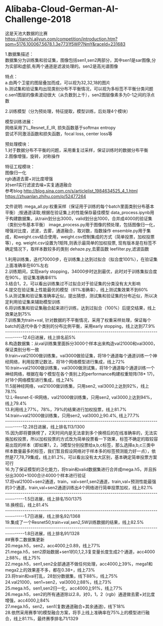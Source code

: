 # Alibaba-Cloud-German-AI-Challenge-2018

这是天池大数据的比赛<br/>
https://tianchi.aliyun.com/competition/introduction.htm?spm=5176.100067.5678.1.3e7731f5WP7NmY&raceId=231683<br/>



1.数据集描述：<br/>
数据集分为训练集和验证集，图像包括sen1,sen2两部分，其中sen1是sar图像,分为实部和虚部,有两个通道是滤波处理的。sen2是高光谱图像<br/>

特点：<br/>
a.由两个卫星的图层叠加而成，可以视为32,32,18的图片<br/>
b.测试集和验证集均出现类别分布不平衡情况，可以视为多标签不平衡分类问题<br/>
c.sen1图层的像素波动很大（从负数到上千），sen2图层像素多为0-1之间的浮点数<br/>

2.训练模型（分为预处理，特征提取，模型训练，后处理4个模块）<br/>

模型训练进展：<br/>
网络采用了L_Resnet_E_IR, 损失函数基于softmax entropy<br/>
尝试不同激活函数和损失函数，focal loss, center loss等<br/>

预处理模块：<br/>
1.对于数据分布不平衡的问题，采用重复过采样，保证训练时的数据分布平衡<br/>
2.图像增强，旋转，对称操作

特征工程模块：<br/>
图像归一化<br/>
rgb通道去雾+对比度增强<br/>
对sen1实行滤波去噪+实复通道融合<br/>
参考blog http://blog.sina.com.cn/s/articlelist_1984634525_4_1.html<br/>
https://zhuanlan.zhihu.com/p/52477264<br/>

文件说明:
mega_all.py:权重采样（保证用于训练的每个batch里面类别分布基本平衡）;按通道读取;根据在验证集上的性能保存最佳模型
data_process.ipynb用于构建数据集，从train划分出3000，valid划分出1000，合并成4000的验证集（类别分布基本平衡）
image_process.py用于图像的预处理，包括图像归一化，增强对比度，滤波，去雾，通道融合，取对数，指数操作
ensemble.py用于集成，和weight.csv结合使用，weight.csv控制集成的方式（简单投票，加权投票等），eg. weight.csv设置为1矩阵,则表示最简单的加权投票, 现有版本是在标签不确定情况下，取样本数较多的类别
dehaze.py,去雾函数
leefilter.py,滤波函数


1.利用训练集，迭代70000步，在训练集上达到过拟合（拟合度100%），在验证集上面准确率在60%左右<br/>
2.训练期间，实现early stopping，34000步时达到最优，此时对于训练集拟合度在90%，验证集准确率61%<br/>
3.结合1，2，可以看出训练集过不过拟合对于验证集的分类没有太大影响<br/>
4.提交在验证集上性能最优的模型（61%准确率），线上测试集效果不到60%<br/>
5.从测试集和验证集准确率近似，提出猜想，测试集和验证集的分布近似，所以决定利用验证集来辅助模型训练<br/>
6.将训练集和验证集融合起来进行训练，达到过拟合（100%）后提交结果，线上效果达到75%<br/>
7.训练集为train+val, 针对数据的不平衡情况，采用了权重采样处理，保证每个batch的迭代中各个类别的分布比例平衡，采用early stopping，线上达到77.9%<br/>
---------------------------------------------------------------------------------------12.6日进展，线上排名前5%<br/>
8.构造数据集：从val训练集里面拆分3000个样本出来构造val21000和val3000，保证类别分布一致<br/>
9.train+val21000做训练集，val3000做验证集，将18个通道每个通道训练一个神经网络，利用投票记数法，将18个网络模型进行集成，线上72%<br/>
10.train+val21000做训练集，val3000做测试集，将18个通道每个通道训练一个神经网络，根据在每个模型在各个类别上的performance构建权重矩阵(18* 17)，对18个网络模型进行集成，线上74%<br/>
11.5层神经网络，val21000做训练集，只用sen2, val3000上达到92%，线上78.1%<br/>
12.L-Resnet-E-IR网络，val21000做训练集，只用sen2, val3000上达到94%，线上79.4%<br/>
13.利用线上77%，78%，79%的结果进行加权投票，线上81.7%<br/>
14.train+val21000做训练集，只用sen2, val3000上90.4%, 线上77.7%<br/>
---------------------------------------------------------------------------------------12.28日进展，线上排名113/1300<br/>
15.因为即将要换榜了，2天时间内是无法拿到多个换榜后的在线准确率的，无法实施加权投票，所以加权投票的方式改为简单投票看一下效果，标签不确定的取较容易出现的样本（即如果1，2，3模型分别投票给a,b,c标签，那么选择a,b,c三类中样本数量最多的标签，我们暂且假设网络对于样本多的标签预测能力好一点），依然是77,78,79集成，线上81.2%，可以看出没有太大区别，基本确定简单投票方案可行<br/>
16.为了保证模型的泛化能力，将train和valid数据集进行合并成mega.h5，并且拆分出3000+1000合计4000个样本进行验证<br/>
17.将val21000+sen2通道，train，val+sen1,sen2通道，train,val+预测性能最强的3个通道，train,val+sen2通道训练出4个网络进行简单投票加权，线上82.1%<br/>
----------------------------------------------------------------------------------------1.5日进展，线上排名150/1375<br/>
18.换榜后，线上81.4%<br/>
----------------------------------------------------------------------------------------1.7日进展，线上排名92/1368<br/>
19.集成了一个Resnet50,train+val,sen2,5W训练数据的结果，线上82.5%<br/>
----------------------------------------------------------------------------------------1.8日进展，线上排名91/1328<br/>
##赛季二数据集更新<br/>
20.mega.h5，sen2，acc4000上0.89，线上77%<br/>
21.mega.h5，sen2原始数据+sen1的0,1,2,3复变量长度生成2个通道，acc4000上88%，线上75%<br/>
22.mega.h5，sen1,sen2全部通道不做任何处理，acc4000上39%，mega1和mega2上的效果差不多，都在0.38+，线上73%<br/>
23.将train和val打乱，28划分数据集，线下88%，线上75%<br/>
24.val21000，sen1+sen2，val3000上88%，线上73%<br/>
25.mega.h5，sen1,sen2归一化，acc4000上91%，线上77%<br/>
26.mega.h5，sen2的所有通道除以2.8，对0，1，2（rgb）通道做去雾+对比度增强，acc4000上84%<br/>
27.mega.h5，sen2，sen1(复数通道融合+其余通道)，线下18%<br/>
28.依然采用赛季1的模型融合方案，将手上线上准确率在75%上的模型进行融合，线上81.1%，最终赛季排名71/1329
